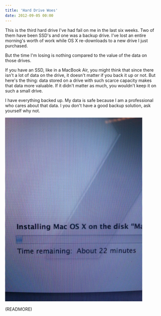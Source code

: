 ```yaml
---
title: 'Hard Drive Woes'
date: 2012-09-05 00:00
---
```


This is the third hard drive I've had fail on me in the last six weeks. Two of them have been SSD's and one was a backup drive. I've lost an entire morning's worth of work while OS X re-downloads to a new drive I just purchased.

But the time I'm losing is nothing compared to the value of the data on those drives.

If you have an SSD, like in a MacBook Air, you might think that since there isn't a lot of data on the drive, it doesn't matter if you back it up or not. But here's the thing: data stored on a drive with such scarce capacity makes that data more valuable. If it didn't matter as much, you wouldn't keep it on such a small drive.

I have everything backed up. My data is safe because I am a professional who cares about that data. I you don't have a good backup solution, ask yourself why not.

![](/img/import/blog/SGFyZC1Ecml2ZS1X/BAFDC6017B224CAF9274A0A92A97E9D9.jpeg)

(READMORE)
